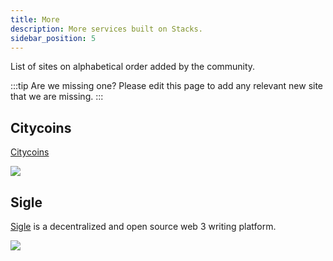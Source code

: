 ```yaml
---
title: More
description: More services built on Stacks.
sidebar_position: 5
---
```


List of sites on alphabetical order added by the community.

:::tip Are we missing one?
Please edit this page to add any relevant new site that we are missing.
:::

## Citycoins

[Citycoins](https://citycoins.co)

![](/img/sh_citycoins.png)

## Sigle

[Sigle](https://www.sigle.io/) is a decentralized and open source web 3 writing platform.

![](/img/sh_sigle.png)
